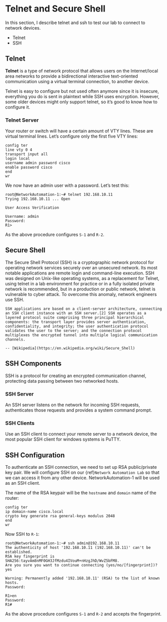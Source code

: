 # Telnet and Secure Shell

In this section, I describe telnet and ssh to test our lab to connect to network devices.

- Telnet
- SSH

## Telnet

**Telnet**  is a type of network protocol that allows users on the Internet/local area networks to provide a bidirectional interactive text-oriented communication using a virtual terminal connection, to another device.

Telnet is easy to configure but not used often anymore since it is insecure, everything you do is sent in plaintext while SSH uses encryption. However, some older devices might only support telnet, so it’s good to know how to configure it.

### Telnet Server

Your router or switch will have a certain amount of VTY lines. These are virtual terminal lines. Let’s configure only the first five VTY lines:

```console
config ter
line vty 0 4
transport input all
login local
username admin password cisco
enable password cisco
end
wr
```

We now have an admin user with a password. Let’s test this:

```console
root@NetworkAutomation-1:~# telnet 192.168.10.11
Trying 192.168.10.11 ... Open

User Access Verification

Username: admin
Password:
R1>
```

As the above procedure configures `S-1` and `R-2`.

## Secure Shell

The Secure Shell Protocol (SSH) is a cryptographic network protocol for operating network services securely over an unsecured network. Its most notable applications are remote login and command-line execution. SSH was designed on Unix-like operating systems, as a replacement for Telnet, using telnet in a lab environment for practice or in a fully isolated private network is recommended, but in a production or public network, telnet is vulnerable to cyber attack. To overcome this anomaly, network engineers use SSH.

```{epigraph}
SSH applications are based on a client-server architecture, connecting an SSH client instance with an SSH server.[2] SSH operates as a layered protocol suite comprising three principal hierarchical components: the transport layer provides server authentication, confidentiality, and integrity; the user authentication protocol validates the user to the server; and the connection protocol multiplexes the encrypted tunnel into multiple logical communication channels.

-- [Wikipedia](https://en.wikipedia.org/wiki/Secure_Shell)
```

## SSH Components

SSH is a protocol for creating an encrypted communication channel, protecting data passing between two networked hosts.

### SSH Server

An SSH server listens on the network for incoming SSH requests, authenticates those requests and provides a system command prompt.

### SSH Clients

Use an SSH client to connect your remote server to a network device, the most popular SSH client for windows systems is PuTTY.

## SSH Configuration

To authenticate an SSH connection, we need to set up RSA public/private key pair. We will configure SSH on our {ref}`Network Automation Lab` so that we can access it from any other device. NetworkAutomation-1 will be used as an SSH client.

The name of the RSA keypair will be the `hostname` and `domain` name of the router:

```console
config ter
ip domain-name cisco.local
crypto key generate rsa general-keys modulus 2048
end
wr
```

Now SSH to `R-1`:

```console
root@NetworkAutomation-1:~# ssh admin@192.168.10.11
The authenticity of host '192.168.10.11 (192.168.10.11)' can't be established.
RSA key fingerprint is SHA256:tayvAm8nMF0GH3JfMzdu4IVouM+nHzgJhD/WvZ5bFM8.
Are you sure you want to continue connecting (yes/no/[fingerprint])? yes

Warning: Permanently added '192.168.10.11' (RSA) to the list of known hosts.
Password:

R1>en
Password:
R1#
```

As the above procedure configures `S-1` and `R-2` and accepts the fingerprint.

